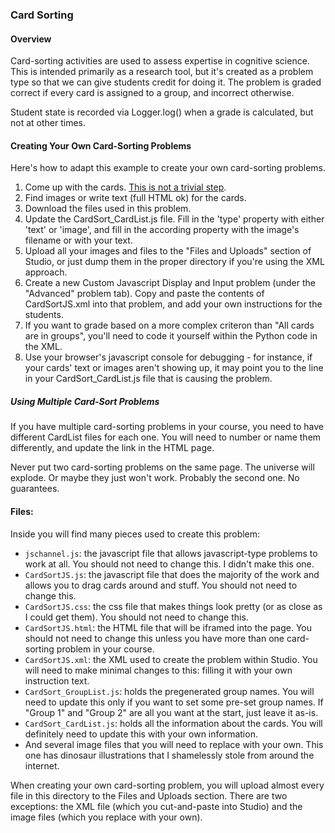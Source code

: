 ### Card Sorting ###

#### Overview ####
Card-sorting activities are used to assess expertise in cognitive science. This is intended primarily as a research tool, but it's created as a problem type so that we can give students credit for doing it. The problem is graded correct if every card is assigned to a group, and incorrect otherwise.

Student state is recorded via Logger.log() when a grade is calculated, but not at other times.

#### Creating Your Own Card-Sorting Problems ####

Here's how to adapt this example to create your own card-sorting problems.

1. Come up with the cards. [This is not a trivial step](http://www.lifescied.org/content/12/4/628.full.pdf+html).
2. Find images or write text (full HTML ok) for the cards.
3. Download the files used in this problem.
4. Update the CardSort\_CardList.js file. Fill in the 'type' property with either 'text' or 'image', and fill in the according property with the image's filename or with your text.
5. Upload all your images and files to the "Files and Uploads" section of Studio, or just dump them in the proper directory if you're using the XML approach.
6. Create a new Custom Javascript Display and Input problem (under the "Advanced" problem tab). Copy and paste the contents of CardSortJS.xml into that problem, and add your own instructions for the students.
7. If you want to grade based on a more complex criteron than "All cards are in groups", you'll need to code it yourself within the Python code in the XML.
8. Use your browser's javascript console for debugging - for instance, if your cards' text or images aren't showing up, it may point you to the line in your CardSort_CardList.js file that is causing the problem.

##### Using Multiple Card-Sort Problems #####

If you have multiple card-sorting problems in your course, you need to have different CardList files for each one. You will need to number or name them differently, and update the link in the HTML page.

Never put two card-sorting problems on the same page. The universe will explode. Or maybe they just won't work. Probably the second one. No guarantees.

#### Files: ####

Inside you will find many pieces used to create this problem:

- `jschannel.js`: the javascript file that allows javascript-type problems to work at all. You should not need to change this. I didn't make this one.
- `CardSortJS.js`: the javascript file that does the majority of the work and allows you to drag cards around and stuff. You should not need to change this.
- `CardSortJS.css`: the css file that makes things look pretty (or as close as I could get them). You should not need to change this.
- `CardSortJS.html`: the HTML file that will be iframed into the page. You should not need to change this unless you have more than one card-sorting problem in your course.
- `CardSortJS.xml`: the XML used to create the problem within Studio. You will need to make minimal changes to this: filling it with your own instruction text.
- `CardSort_GroupList.js`: holds the pregenerated group names. You will need to update this only if you want to set some pre-set group names. If "Group 1" and "Group 2" are all you want at the start, just leave it as-is.
- `CardSort_CardList.js`: holds all the information about the cards. You will definitely need to update this with your own information.
- And several image files that you will need to replace with your own. This one has dinosaur illustrations that I shamelessly stole from around the internet.

When creating your own card-sorting problem, you will upload almost every file in this directory to the Files and Uploads section. There are two exceptions: the XML file (which you cut-and-paste into Studio) and the image files (which you replace with your own).
